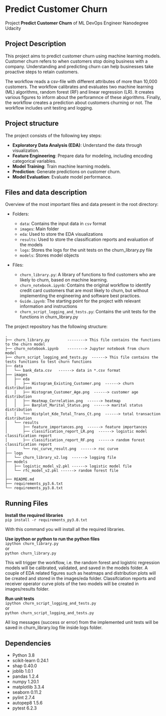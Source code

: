 # Predict Customer Churn

Project **Predict Customer Churn** of ML DevOps Engineer Nanodegree Udacity

## Project Description

This project aims to predict customer churn using machine learning models. Customer churn refers to when customers stop doing business with a company. Understanding and predicting churn can help businesses take proactive steps to retain customers.

The workflow reads a csv-file with different attributes of more than 10,000
customers. The workflow calibrates and evaluates two machine learning (ML) algorithms,
random forest (RF) and linear regression (LR). It creates various figures to inform 
about the perforamnce of these algorithms. Finally, the workflow creates a prediction
about customers churning or not. The workflow includes unit testing and logging.

## Project structure

The project consists of the following key steps:

- **Exploratory Data Analysis (EDA)**: Understand the data through visualization.
- **Feature Engineering**: Prepare data for modeling, including encoding categorical variables.
- **Model Training**: Train machine learning models.
- **Prediction**: Generate predictions on customer churn.
- **Model Evaluation**: Evaluate model performance.

## Files and data description

Overview of the most important files and data present in the root directory:

- Folders:
  - `data`: Contains the input data in `csv` format
  -  `images`: Main folder
    - `eda`: Used to store the EDA visualizations
    - `results`: Used to store the classification reports and evaluation of the models
  - `logs`: Stores the logs for the unit tests on the churn_library.py file
  - `models`: Stores model objects


- Files:
  - `churn_library.py`: A library of functions to find customers who are likely to churn, based on machine learning.
  - `churn_notebook.ipynb`: Contains the original workflow to identify credit card customers that are most likely to churn, but without implementing the engineering and software best practices.
  - `Guide.ipynb`: The starting point for the project with relevant information and instructions
  - `churn_script_logging_and_tests.py`: Contains the unit tests for the functions in churn_library.py


The project repository has the following structure:  

```
.
├── churn_library.py        --------> This file contains the functions to the churn model
├── churn_notebook.ipynb    --------> Jupyter notebook from churn model 
├── churn_script_logging_and_tests.py  ------> This file contains the tests functions to test churn functions
├── data
│   └── bank_data.csv   ------> data in *.csv format
├── images
│   ├── eda 
│   │   ├── Histogram_Existing_Customer.png  ------> churn distribution
│   │   ├── Histogram_Customer_Age.png  ------> customer age distribution
│   │   ├── Heatmap_Correlation.png  ------> heatmap
│   │   ├── Barplot_Marital_Status.png  ------> marital status distribution
│   │   └── Histplot_Kde_Total_Trans_Ct.png  ------> total transaction distribution
│   └── results
│       ├── feature_importances.png  ------> feature importances
│       ├── classification_report_LR.png  ------> logistic model classification report
│       ├── classification_report_RF.png  ------> random forest classification report
│       └── roc_curve_result.png  ------> roc curve
├── logs
│   └── churn_library_v2.log  ------> logging file
├── models
│   ├── logistic_model_v2.pkl ------> logistic model file
│   └── rfc_model_v2.pkl ------> random forest file
│
├── README.md
├── requirements_py3.6.txt
└── requirements_py3.8.txt

```

## Running Files

**Install the required libraries**
<br>`pip install -r requirements_py3.8.txt`<br>

With this command you will install all the required libraries.

**Use ipython or python to run the python files**
<br>`ipython churn_library.py`<br>
or 
<br>`python churn_library.py`<br>

This will trigger the workflow, i.e. the random forest and logistric regression models 
will be calibrated, validated, and saved in the models folder. A couple of EDA related
figures such as heatmaps and distribution plots will be created and stored in the images/eda folder. 
Classifciation reports and receiver operator curve plots of the two models will be created in images/results folder.  

**Run unit tests**
<br>`ipython churn_script_logging_and_tests.py`<br>
or 
<br>`python churn_script_logging_and_tests.py`<br>

All log messages (success or error) from the implemented unit tests will be saved in churn_library.log file inside logs folder.

## Dependencies

- Python 3.8
- scikit-learn 0.24.1
- shap 0.40.0
- joblib 1.0.1
- pandas 1.2.4
- numpy 1.20.1
- matplotlib 3.3.4
- seaborn 0.11.2
- pylint 2.7.4
- autopep8 1.5.6
- pytest 6.2.3